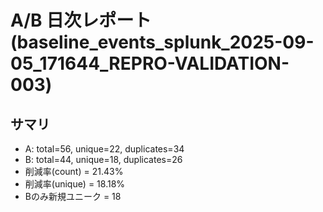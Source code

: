 # A/B 日次レポート (baseline_events_splunk_2025-09-05_171644_REPRO-VALIDATION-003)

## サマリ
- A: total=56, unique=22, duplicates=34
- B: total=44, unique=18, duplicates=26
- 削減率(count) = 21.43%
- 削減率(unique) = 18.18%
- Bのみ新規ユニーク = 18
